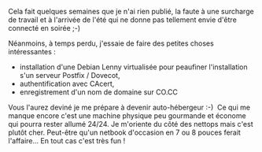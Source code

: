 <!-- title: Rythme estival -->
<!-- category: Hébergement -->

Cela fait quelques semaines que je n'ai rien publié, la faute à une surcharge
de travail et à l'arrivée de l'été <!-- more -->qui ne donne pas tellement envie d'être
connecté en soirée ;-)

Néanmoins, à temps perdu, j'essaie de faire des petites choses intéressantes :

*    installation d'une Debian Lenny virtualisée pour peaufiner l'installation s'un
serveur Postfix / Dovecot,
*    authentification avec CAcert,
*    enregistrement d'un nom de domaine sur CO.CC

Vous l'aurez deviné je me prépare à devenir auto-hébergeur :-)  Ce qui me
manque encore c'est une machine physique peu gourmande et économe qui pourra
rester allumé 24/24. Je m'oriente du côté des nettops mais c'est plutôt
cher. Peut-être qu'un netbook d'occasion en 7 ou 8 pouces ferait l'affaire...
En tout cas c'est très fun !
